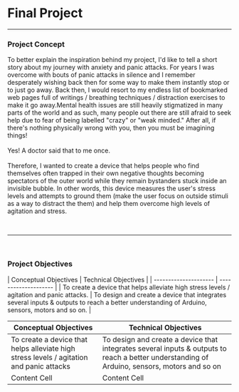 <h1>Final Project</h1>
<hr>

<h3>Project Concept</h3>
<p>To better explain the inspiration behind my project, I'd like to tell a short story about my journey with anxiety and panic attacks. For years I was overcome with bouts of panic attacks in silence and I remember desperately wishing back then for some way to make them instantly stop or to just go away. Back then, I would resort to my endless list of bookmarked web pages full of writings / breathing techniques / distraction exercises to make it go away.Mental health issues are still heavily stigmatized in many parts of the world and as such, many people out there are still afraid to seek help due to fear of being labelled "crazy" or "weak minded." After all, if there's nothing physically wrong with you, then you must be imagining things!
  <br><br>
Yes! A doctor said that to me once.
  <br><br>
Therefore, I wanted to create a device that helps people who find themselves often trapped in their own negative thoughts becoming spectators of the outer world while they remain bystanders stuck inside an invisible bubble. In other words, this device measures the user's stress levels and attempts to ground them (make the user focus on outside stimuli as a way to distract the them) and help them overcome high levels of agitation and stress.</p>
<br><hr><br>
<h3>Project Objectives</h3>
<p>| Conceptual Objectives | Technical Objectives |
| --------------------- | -------------------- |
| To create a device that helps alleviate high stress levels / agitation and panic attacks. | To design and create a device that integrates several inputs & outputs to reach a better understanding of Arduino, sensors, motors and so on. |</p>

| Conceptual Objectives  | Technical Objectives |
| ------------- | ------------- |
| To create a device that helps alleviate high stress levels / agitation and panic attacks  | To design and create a device that integrates several inputs & outputs to reach a better understanding of Arduino, sensors, motors and so on  |
| Content Cell  | Content Cell  |
